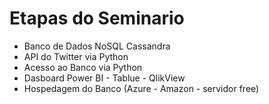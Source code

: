 # Etapas do Seminario

- Banco de Dados NoSQL Cassandra
- API do Twitter via Python
- Acesso ao Banco via Python
- Dasboard Power BI - Tablue - QlikView
- Hospedagem do Banco (Azure - Amazon - servidor free)
